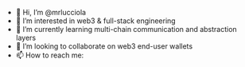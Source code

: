 - 👋 Hi, I’m @mrlucciola
- 👀 I’m interested in web3 & full-stack engineering
- 🌱 I’m currently learning multi-chain communication and abstraction layers
- 💞️ I’m looking to collaborate on web3 end-user wallets
- 📫 How to reach me: 

<!---
mrlucciola/mrlucciola is a ✨ special ✨ repository because its `README.md` (this file) appears on your GitHub profile.
You can click the Preview link to take a look at your changes.
--->
